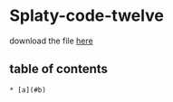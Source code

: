 # Splaty-code-twelve  
  
  download the file [here](https://github.com/artyfrank/Splaty-code-twelve/releases/new)  

  ## table of contents  
    * [a](#b)
